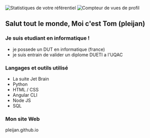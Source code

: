 ![Statistiques de votre référentiel](https://github-readme-stats.vercel.app/api?username=pleijan&show_icons=true)
 ![Compteur de vues de profil](https://komarev.com/ghpvc/?username=pleijan)

## Salut tout le monde, Moi c'est Tom (pleijan)

### Je suis etudiant en informatique !
- je possede un DUT en informatique (france)
- je suis entrain de valider un diplome DUETI a l'UQAC

### Langages et outils utilisé
- La suite Jet Brain
- Python
- HTML / CSS
- Angular CLI
- Node JS
- SQL

### Mon site Web 

pleijan.github.io



